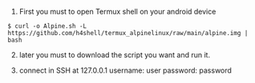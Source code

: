 
1. First you must to open Termux shell on your android device

```
$ curl -o Alpine.sh -L https://github.com/h4shell/termux_alpinelinux/raw/main/alpine.img | bash
```


2. later you must to download the script you want and run it.

3. connect in SSH at 127.0.0.1
    username: user
    password: password